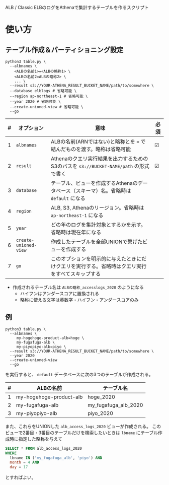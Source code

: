 ALB / Classic ELBのログをAthenaで集計するテーブルを作るスクリプト

# 使い方
## テーブル作成＆パーティショニング設定
```
python3 table.py \
  --albnames \
    <ALBの名前1>=<ALBの略称1> \
    <ALBの名前2=ALBの略称2> \
    ... \
  --result s3://YOUR-ATHENA_RESULT_BUCKET_NAME/path/to/somewhere \
  --database elblogs # 省略可能 \
  --region ap-northeast-1 # 省略可能 \
  --year 2020 # 省略可能 \
  --create-unioned-view # 省略可能 \
  --go
```

| #  | オプション     | 意味                                                                                | 必須 |
|----|---------------|-------------------------------------------------------------------------------------|------|
| 1  | `albnames`    | ALBの名前(ARNではない)と略称とを `=` で結んだものを渡す。略称は省略可能                  | ☑   |
| 2  | `result`      | Athenaのクエリ実行結果を出力するためのS3のパスを `s3://BUCKET-NAME/path` の形式で書く    | ☑  |
| 3  | `database`    | テーブル、ビューを作成するAthenaのデータベース（スキーマ）名。省略時は `default` になる   |      |
| 4  | `region`      | ALB, S3, Athenaのリージョン。省略時は `ap-northeast-1` になる                         |      |
| 5  | `year`        | どの年のログを集計対象とするかを示す。省略時は現在年になる                               |      |
| 6  | `create-unioned-view` | 作成したテーブルを全部UNIONで繋げたビューを作成する                             |      |
| 7  | `go`          | このオプションを明示的に与えたときにだけクエリを実行する。省略時はクエリ実行をすべてスキップする         |      |

* 作成されるテーブル名は `ALBの略称_accesslogs_2020` のようになる
  * ハイフンはアンダースコアに置換される
  * 略称に使える文字は英数字・ハイフン・アンダースコアのみ

## 例
```
python3 table.py \
  --albnames \
     my-hogehoge-product-alb=hoge \
     my-fugafuga-alb \
     my-piyopiyo-alb=piyo \
  --result s3://YOUR-ATHENA_RESULT_BUCKET_NAME/path/to/somewhere \
  --year 2020
  --create-unioned-view
  --go
```

を実行すると、 `default` データベースに次の3つのテーブルが作成される。

| #  | ALBの名前                 | テーブル名               |
|----|---------------------------|-------------------------|
| 1  | my-hogehoge-product-alb   | hoge_2020               |
| 2  | my-fugafuga-alb           | my_fugafuga_alb_2020    |
| 3  | my-piyopiyo-alb           | piyo_2020               |

また、これらをUNIONした `alb_access_logs_2020` ビューが作成される。
このビューで2番目・3番目のテーブルだけを検索したいときは `lbname` にテーブル作成時に指定した略称を与えて

```sql
SELECT * FROM alb_access_logs_2020
WHERE
  lbname IN ('my_fugafuga_alb', 'piyo') AND
  month = 4 AND
  day = 17
```

とすればよい。
